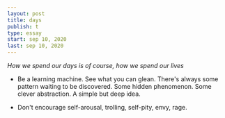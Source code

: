 ```yaml
---
layout: post
title: days
publish: t
type: essay
start: sep 10, 2020
last: sep 10, 2020
---
```


_How we spend our days is of course, how we spend our lives_

- Be a learning machine.
See what you can glean.
There's always some pattern waiting to be discovered.
Some hidden phenomenon.
Some clever abstraction.
A simple but deep idea.

- Don't encourage self-arousal, trolling, self-pity, envy, rage.